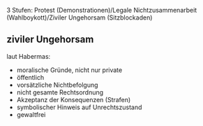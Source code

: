3 Stufen: Protest (Demonstrationen)/Legale Nichtzusammenarbeit (Wahlboykott)/Ziviler Ungehorsam (Sitzblockaden)

## ziviler Ungehorsam
laut Habermas:
- moralische Gründe, nicht nur private
- öffentlich
- vorsätzliche Nichtbefolgung
- nicht gesamte Rechtsordnung
- Akzeptanz der Konsequenzen (Strafen)
- symbolischer Hinweis auf Unrechtszustand
- gewaltfrei
